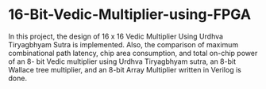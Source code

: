 # 16-Bit-Vedic-Multiplier-using-FPGA
In this project, the design of 16 x 16 Vedic  Multiplier Using Urdhva Tiryagbhyam Sutra is implemented. Also, the comparison of  maximum combinational path latency, chip area consumption, and total on-chip power of an 8- bit Vedic multiplier using Urdhva Tiryagbhyam sutra, an 8-bit Wallace tree multiplier, and an  8-bit Array Multiplier written in Verilog is done. 

